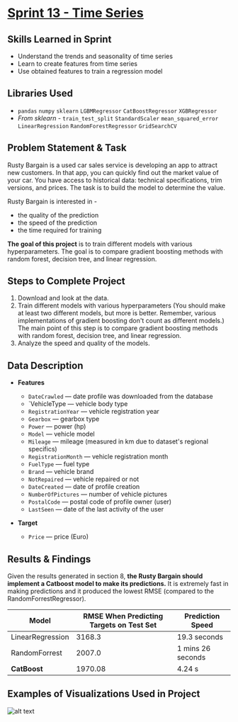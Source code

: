 
# [Sprint 13 - Time Series](https://github.com/brandon-levan/TripleTen-Data-Science-Projects/blob/main/Sprint%2013%20-%20Time%20Series/Sprint_13_Project.ipynb)

## Skills Learned in Sprint 
- Understand the trends and seasonality of time series
- Learn to create features from time series
- Use obtained features to train a regression model

## Libraries Used
 - `pandas` `numpy` `sklearn` `LGBMRegressor` `CatBoostRegressor` `XGBRegressor`
 - *From sklearn* - `train_test_split` `StandardScaler` `mean_squared_error` `LinearRegression` `RandomForestRegressor` `GridSearchCV`

## Problem Statement & Task

Rusty Bargain is a used car sales service is developing an app to attract new customers. In that app, you can quickly find out the market value of your car. You have access to historical data: technical specifications, trim versions, and prices. The task is to build the model to determine the value.

Rusty Bargain is interested in - 
- the quality of the prediction
- the speed of the prediction
- the time required for training
 
**The goal of this project** is to train different models with various hyperparameters. The goal is to compare gradient boosting methods with random forest, decision tree, and linear regression.

## Steps to Complete Project
1. Download and look at the data.
2. Train different models with various hyperparameters (You should make at least two different models, but more is better. Remember, various implementations of gradient boosting don't count as different models.) The main point of this step is to compare gradient boosting methods with random forest, decision tree, and linear regression.
3. Analyze the speed and quality of the models.
   
## Data Description

- **Features**
  - `DateCrawled` — date profile was downloaded from the database
  - `VehicleType — vehicle body type
  - `RegistrationYear` — vehicle registration year
  - `Gearbox` — gearbox type
  - `Power` — power (hp)
  - `Model` — vehicle model
  - `Mileage` — mileage (measured in km due to dataset's regional specifics)
  - `RegistrationMonth` — vehicle registration month
  - `FuelType` — fuel type
  - `Brand` — vehicle brand
  - `NotRepaired` — vehicle repaired or not
  - `DateCreated` — date of profile creation
  - `NumberOfPictures` — number of vehicle pictures
  - `PostalCode` — postal code of profile owner (user)
  - `LastSeen` — date of the last activity of the user

- **Target**
   - `Price` — price (Euro)
  
## Results & Findings
Given the results generated in section 8, **the Rusty Bargain should implement a Catboost model to make its predictions.** It is extremely fast in making predictions and it produced the lowest RMSE (compared to the RandomForrestRegressor).

| Model            | RMSE When Predicting Targets on Test Set | Prediction Speed  |
|------------------|------------------------------------------|-------------------|
| LinearRegression |                  3168.3                  | 19.3 seconds      |
| RandomForrest    |                  2007.0                  | 1 mins 26 seconds |
| **CatBoost**         |                  1970.08                 | 4.24 s            |


## Examples of Visualizations Used in Project
![alt text]()
